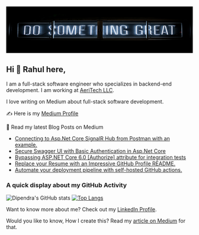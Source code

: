 ![Rahul Rathore Github Cover Photo](https://github.com/dipneupane/dipneupane/blob/main/assets/dipneupane_readme-cover.jpg)

## Hi 👋 Rahul here, 
I am a full-stack software engineer who specializes in backend-end development. I am working at [AeriTech LLC](https://aeritech.com).


I love writing on Medium about full-stack software development. 

✍️ Here is my [Medium Profile](https://medium.com/@dipneupane)

📩 Read my latest Blog Posts on Medium
<!-- BLOG-POST-LIST:START -->
- [Connecting to Asp.Net Core SignalR Hub from Postman with an example.](https://medium.com/@dipneupane/connecting-to-asp-net-core-signalr-hub-from-postman-with-an-example-275c0f77bec?source=rss-37161d399cd7------2)
- [Secure Swagger UI with Basic Authentication in Asp.Net Core](https://medium.com/@dipneupane/secure-swagger-ui-with-basic-authentication-in-asp-net-core-74236b1e4c1a?source=rss-37161d399cd7------2)
- [Bypassing ASP.NET Core 6.0 [Authorize] attribute for integration tests](https://medium.com/@dipneupane/bypassing-asp-net-core-6-0-authorize-attribute-for-integration-tests-3d8d4649ee22?source=rss-37161d399cd7------2)
- [Replace your Resume with an Impressive GitHub Profile README.](https://medium.com/@dipneupane/replace-your-resume-with-an-impressive-github-profile-readme-3019183a3029?source=rss-37161d399cd7------2)
- [Automate your deployment pipeline with self-hosted GitHub actions.](https://medium.com/@dipneupane/how-to-setup-ci-cd-pipeline-using-self-hosted-github-actions-8e15608e8954?source=rss-37161d399cd7------2)
<!-- BLOG-POST-LIST:END -->


### A quick display about my GitHub Activity

![Dipendra's GitHub stats](https://github-readme-stats.vercel.app/api?username=dipneupane&show_icons=true&theme=transparent) [![Top Langs](https://github-readme-stats.vercel.app/api/top-langs/?username=dipneupane&layout=donut)](https://github.com/dipneupane/github-readme-stats)

Want to know more about me? Check out my [LinkedIn Profile](https://www.linkedin.com/in/dipneupane).

Would you like to know, How I create this? Read my [article on Medium](https://medium.com/@dipneupane/replace-your-resume-with-an-impressive-github-profile-readme-3019183a3029) for that.
